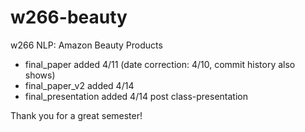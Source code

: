 # w266-beauty
w266 NLP: Amazon Beauty Products

* final_paper added 4/11 (date correction: 4/10, commit history also shows)
* final_paper_v2 added 4/14
* final_presentation added 4/14 post class-presentation

Thank you for a great semester! 
